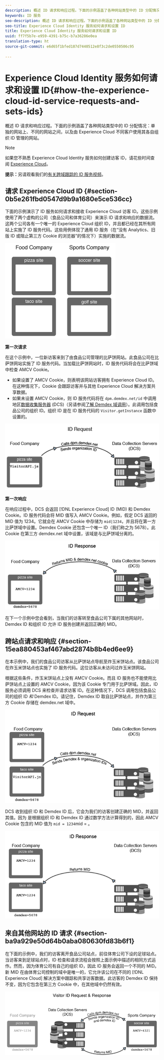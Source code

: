 ```yaml
---
description: 概述 ID 请求和响应过程。下面的示例涵盖了各种网站类型中的 ID 分配情况：单独的网站上、不同的网站之间，以及由 Experience Cloud 不同客户使用其各自组织 ID 管理的网站。
keywords: ID 服务
seo-description: 概述 ID 请求和响应过程。下面的示例涵盖了各种网站类型中的 ID 分配情况：单独的网站上、不同的网站之间，以及由 Experience Cloud 不同客户使用其各自组织 ID 管理的网站。
seo-title: Experience Cloud Identity 服务如何请求和设置 ID
title: Experience Cloud Identity 服务如何请求和设置 ID
uuid: ff7f5b7e-e959-4391-b75c-b7a36286e0ea
translation-type: ht
source-git-commit: e6d65f1bfed187d7440512e8f3c2de0550506c95

---
```



# Experience Cloud Identity 服务如何请求和设置 ID{#how-the-experience-cloud-id-service-requests-and-sets-ids}

概述 ID 请求和响应过程。下面的示例涵盖了各种网站类型中的 ID 分配情况：单独的网站上、不同的网站之间，以及由 Experience Cloud 不同客户使用其各自组织 ID 管理的网站。

>[!NOTE]
>
>如果您不熟悉 Experience Cloud Identity 服务如何创建访客 ID，请花些时间查阅 [Experience Cloud](../introduction/cookies.md)。

**提示：**&#x200B;另请观看我们的[有关跨域跟踪的 ID 服务视频](https://helpx.adobe.com/cn/marketing-cloud-core/kb/MCID/CrossDomain.html)。

## 请求 Experience Cloud ID {#section-0b5e261fbd0547d9b9a1680e5ce536cc}

下面的示例演示了 ID 服务如何请求和接收 Experience Cloud 访客 ID。这些示例使用了两个虚构的公司（食品公司和体育公司）来演示 ID 请求和响应的数据流。这两个公司各有一个唯一的 Experience Cloud 组织 ID，并且都已经在其所有网站上实施了 ID 服务代码。这些用例体现了通用 ID 服务（在“没有 Analytics、旧版 ID 或阻止第三方 Cookie 的浏览器”的情况下）实施的数据流。

![](assets/sample_sites.png)

**第一次请求**

在这个示例中，一位新访客来到了由食品公司管理的比萨饼网站。此食品公司在比萨饼网站实施了 ID 服务代码。当加载比萨饼网站时，ID 服务代码将会在比萨饼域中检查 AMCV Cookie。

* 如果设置了 AMCV Cookie，则表明该网站访客拥有 Experience Cloud ID。在这种情况下，Cookie 会跟踪访客并与其他 Experience Cloud 解决方案共享数据。
* 如果未设置 AMCV Cookie，则 ID 服务代码将在 `dpm.demdex.net/id` 中调用地区[数据收集服务器](https://marketing.adobe.com/resources/help/en_US/aam/?f=c_compcollect.html ) (DCS)（另请参阅[了解 Demdex 域调用](https://marketing.adobe.com/resources/help/en_US/aam/demdex-calls.html)）。此调用包括食品公司的组织 ID。组织 ID 是在 ID 服务代码的 `Visitor.getInstance` 函数中设置的。

![](assets/request1.png)

**第一次响应**

在响应过程中，DCS 会返回 [!DNL Experience Cloud] ID (MID) 和 Demdex Cookie。ID 服务代码会将 MID 值写入 AMCV Cookie。例如，假定 DCS 返回的 MID 值为 1234。它就会在 AMCV Cookie 中存储为 `mid|1234`，并且将在第一方比萨饼域中设置。Demdex Cookie 还包含一个唯一 ID（我们称之为 5678）。此 Cookie 在第三方 demdex.net 域中设置，该域是与比萨饼域分离的。

![](assets/response1.png)

在下一个示例中您会看到，当我们的访客转至食品公司下属的其他网站时，Demdex ID 和组织 ID 允许 ID 服务创建并返回正确的 MID。

## 跨站点请求和响应 {#section-15ea880453af467abd2874b8b4ed6ee9}

在本示例中，我们的食品公司访客从比萨饼站点导航至炸玉米饼站点。该食品公司在炸玉米饼站点也实施了 ID 服务代码。这位访客从未访问过炸玉米饼网站。

根据这些条件，炸玉米饼站点上没有 AMCV Cookie。而且 ID 服务也不能使用比萨饼站点上设置的 AMCV Cookie，因为该 Cookie 专门用于比萨饼域。因此，ID 服务必须调用 DCS 来检查并请求访客 ID。在这种情况下，DCS 调用包括食品公司的组织 ID *和* Demdex ID。请记住，Demdex ID 取自比萨饼站点，并作为第三方 Cookie 存储在 demdex.net 域中。

![](assets/request2.png)

DCS 收到组织 ID 和 Demdex ID 后，它会为我们的访客创建正确的 MID，并返回其值。因为 是根据组织 ID 和 Demdex ID 通过数学方法计算得到的，因此 AMCV Cookie 包含的 MID 值为 `mid = 1234`mid = 。

![](assets/response2.png)

## 来自其他网站的 ID 请求 {#section-ba9a929e50d64b0aba080630fd83b6f1}

在下面的示例中，我们的访客离开食品公司站点，前往体育公司下设的足球站点。当访客来到足球站点时，ID 检查和请求流程会按照上面示例中描述的相同方式运作。然而，因为体育公司有自己的组织 ID，因此 ID 服务会返回一个不同的 MID。新 MID 在由体育公司控制的域中是唯一的，它允许该公司在不同的 [!DNL Experience Cloud] 解决方案中跟踪和共享访客数据。此访客的 Demdex ID 保持不变，因为它包含在第三方 Cookie 中，在其他域中仍然有效。

![](assets/req_resp.png)

